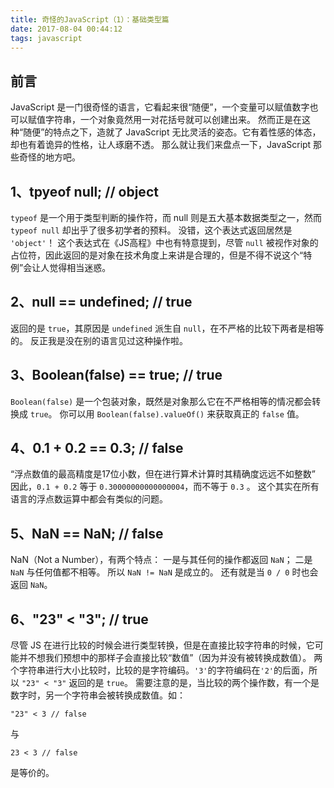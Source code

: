 ```yaml
---
title: 奇怪的JavaScript（1）：基础类型篇
date: 2017-08-04 00:44:12
tags: javascript
---
```


## 前言
JavaScript 是一门很奇怪的语言，它看起来很“随便”，一个变量可以赋值数字也可以赋值字符串，一个对象竟然用一对花括号就可以创建出来。
然而正是在这种“随便”的特点之下，造就了 JavaScript 无比灵活的姿态。它有着性感的体态，却也有着诡异的性格，让人琢磨不透。
那么就让我们来盘点一下，JavaScript 那些奇怪的地方吧。

## 1、tpyeof null; // object
`typeof` 是一个用于类型判断的操作符，而 null 则是五大基本数据类型之一，然而 `typeof null` 却出乎了很多初学者的预料。
没错，这个表达式返回居然是 `'object'`！
这个表达式在《JS高程》中也有特意提到，尽管 `null` 被视作对象的占位符，因此返回的是对象在技术角度上来讲是合理的，但是不得不说这个“特例”会让人觉得相当迷惑。

## 2、null == undefined; // true
返回的是 `true`，其原因是 `undefined` 派生自 `null`，在不严格的比较下两者是相等的。
反正我是没在别的语言见过这种操作啦。

## 3、Boolean(false) == true; // true
`Boolean(false)` 是一个包装对象，既然是对象那么它在不严格相等的情况都会转换成 `true`。
你可以用 `Boolean(false).valueOf()` 来获取真正的 `false` 值。

## 4、0.1 + 0.2 == 0.3; // false
“浮点数值的最高精度是17位小数，但在进行算术计算时其精确度远远不如整数”
因此，`0.1 + 0.2` 等于 `0.30000000000000004`，而不等于 `0.3` 。
这个其实在所有语言的浮点数运算中都会有类似的问题。

## 5、NaN == NaN; // false
NaN（Not a Number），有两个特点：
一是与其任何的操作都返回 `NaN`；
二是 `NaN` 与任何值都不相等。
所以 `NaN != NaN` 是成立的。
还有就是当 `0 / 0` 时也会返回 `NaN`。

## 6、"23" < "3"; // true
尽管 JS 在进行比较的时候会进行类型转换，但是在直接比较字符串的时候，它可能并不想我们预想中的那样子会直接比较“数值”（因为并没有被转换成数值）。
两个字符串进行大小比较时，比较的是字符编码。`'3'`的字符编码在`'2'`的后面，所以 `"23" < "3"` 返回的是 `true`。
需要注意的是，当比较的两个操作数，有一个是数字时，另一个字符串会被转换成数值。如：
```
"23" < 3 // false
```
与
```
23 < 3 // false
```
是等价的。